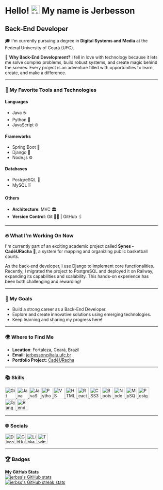 # Hello! <img src="https://user-images.githubusercontent.com/18350557/176309783-0785949b-9127-417c-8b55-ab5a4333674e.gif" width="28" alt="Hand waving"> My name is Jerbesson

## Back-End Developer

🎓 I'm currently pursuing a degree in **Digital Systems and Media** at the Federal University of Ceará (UFC).

🚀 **Why Back-End Development?** I fell in love with technology because it lets me solve complex problems, build robust systems, and create magic behind the scenes. Every project is an adventure filled with opportunities to learn, create, and make a difference.

---

### 🔧 My Favorite Tools and Technologies

#### **Languages**
- Java ☕  
- Python 🐍  
- JavaScript 🌐  

#### **Frameworks**
- Spring Boot 💼  
- Django 🌟  
- Node.js ⚙️  

#### **Databases**
- PostgreSQL 🐘  
- MySQL 🗄️  

#### **Others**
- **Architecture**: MVC 🏛️  
- **Version Control**: Git 🧑‍💻 | GitHub 🖇️  

---

### 🔥 What I'm Working On Now

I'm currently part of an exciting academic project called **Synes - CadêURacha** 🏀, a system for mapping and organizing public basketball courts.  

As the back-end developer, I use Django to implement core functionalities. Recently, I migrated the project to PostgreSQL and deployed it on Railway, expanding its capabilities and scalability. This hands-on experience has been both challenging and rewarding!

---

### 🎯 My Goals
- Build a strong career as a Back-End Developer.  
- Explore and create innovative solutions using emerging technologies.  
- Keep learning and sharing my progress here!  

---

### 🌍 Where to Find Me
- **Location**: Fortaleza, Ceará, Brazil  
- **Email**: [jerbessonc@alu.ufc.br](mailto:jerbessonc@alu.ufc.br)  
- **Portfolio Project**: [CadêURacha](http://cade-u-racha.up.railway.app/)  

---

### 📚 Skills

<p align="left">
<a href="https://git-scm.com/" target="_blank" rel="noreferrer">
<img src="https://raw.githubusercontent.com/danielcranney/readme-generator/main/public/icons/skills/git-colored.svg" width="36" height="36" alt="Git" />
</a>
<a href="https://www.oracle.com/java/" target="_blank" rel="noreferrer">
<img src="https://raw.githubusercontent.com/danielcranney/readme-generator/main/public/icons/skills/java-colored.svg" width="36" height="36" alt="Java" />
</a>
<a href="https://developer.mozilla.org/en-US/docs/Web/JavaScript" target="_blank" rel="noreferrer">
<img src="https://raw.githubusercontent.com/danielcranney/readme-generator/main/public/icons/skills/javascript-colored.svg" width="36" height="36" alt="JavaScript" />
</a>
<a href="https://www.python.org/" target="_blank" rel="noreferrer">
<img src="https://raw.githubusercontent.com/danielcranney/readme-generator/main/public/icons/skills/python-colored.svg" width="36" height="36" alt="Python" />
</a>
<a href="https://code.visualstudio.com/" target="_blank" rel="noreferrer">
<img src="https://raw.githubusercontent.com/danielcranney/readme-generator/main/public/icons/skills/visualstudiocode.svg" width="36" height="36" alt="VS Code" />
</a>
<a href="https://developer.mozilla.org/en-US/docs/Glossary/HTML5" target="_blank" rel="noreferrer">
<img src="https://raw.githubusercontent.com/danielcranney/readme-generator/main/public/icons/skills/html5-colored.svg" width="36" height="36" alt="HTML5" />
</a>
<a href="https://reactjs.org/" target="_blank" rel="noreferrer">
<img src="https://raw.githubusercontent.com/danielcranney/readme-generator/main/public/icons/skills/react-colored.svg" width="36" height="36" alt="React" />
</a>
<a href="https://www.w3.org/TR/CSS/#css" target="_blank" rel="noreferrer">
<img src="https://raw.githubusercontent.com/danielcranney/readme-generator/main/public/icons/skills/css3-colored.svg" width="36" height="36" alt="CSS3" />
</a>
<a href="https://getbootstrap.com/" target="_blank" rel="noreferrer">
<img src="https://raw.githubusercontent.com/danielcranney/readme-generator/main/public/icons/skills/bootstrap-colored.svg" width="36" height="36" alt="Bootstrap" />
</a>
<a href="https://nodejs.org/en/" target="_blank" rel="noreferrer">
<img src="https://raw.githubusercontent.com/danielcranney/readme-generator/main/public/icons/skills/nodejs-colored.svg" width="36" height="36" alt="NodeJS" />
</a>
<a href="https://www.mysql.com/" target="_blank" rel="noreferrer">
<img src="https://raw.githubusercontent.com/danielcranney/readme-generator/main/public/icons/skills/mysql-colored.svg" width="36" height="36" alt="MySQL" />
</a>
<a href="https://www.postgresql.org/" target="_blank" rel="noreferrer">
<img src="https://raw.githubusercontent.com/danielcranney/readme-generator/main/public/icons/skills/postgresql-colored.svg" width="36" height="36" alt="PostgreSQL" />
</a>
<a href="https://www.djangoproject.com/" target="_blank" rel="noreferrer">
<img src="https://raw.githubusercontent.com/danielcranney/readme-generator/main/public/icons/skills/django-colored.svg" width="36" height="36" alt="Django" />
</a>
<a href="https://www.blender.org/" target="_blank" rel="noreferrer">
<img src="https://raw.githubusercontent.com/danielcranney/readme-generator/main/public/icons/skills/blender-colored.svg" width="36" height="36" alt="Blender" />
</a>
</p>

---

### 🌐 Socials

<p align="left">
<a href="https://discord.com/users/jerdelicia" target="_blank" rel="noreferrer">
<img src="https://raw.githubusercontent.com/danielcranney/readme-generator/main/public/icons/socials/discord.svg" width="32" height="32" alt="Discord" />
</a>
<a href="https://www.github.com/jerbss" target="_blank" rel="noreferrer">
<img src="https://raw.githubusercontent.com/danielcranney/readme-generator/main/public/icons/socials/github.svg" width="32" height="32" alt="GitHub" />
</a>
<a href="https://www.linkedin.com/in/jerbs" target="_blank" rel="noreferrer">
<img src="https://raw.githubusercontent.com/danielcranney/readme-generator/main/public/icons/socials/linkedin.svg" width="32" height="32" alt="LinkedIn" />
</a>
<a href="https://www.x.com/jerbssssss" target="_blank" rel="noreferrer">
<img src="https://raw.githubusercontent.com/danielcranney/readme-generator/main/public/icons/socials/twitter.svg" width="32" height="32" alt="Twitter" />
</a>
</p>

---

### 🏆 Badges

<b>My GitHub Stats</b>  
<a href="http://www.github.com/jerbss">
<img src="https://github-readme-stats.vercel.app/api?username=jerbss&show_icons=true&hide=&count_private=true&title_color=0891b2&text_color=ffffff&icon_color=0891b2&bg_color=1c1917&hide_border=true&show_icons=true" alt="jerbss's GitHub stats" />
</a>  
<a href="http://www.github.com/jerbss">
<img src="https://github-readme-streak-stats.herokuapp.com/?user=jerbss&stroke=ffffff&background=1c1917&ring=0891b2&fire=0891b2&currStreakNum=ffffff&currStreakLabel=0891b2&sideNums=ffffff&sideLabels=ffffff&dates=ffffff&hide_border=true" alt="jerbss's GitHub streak stats" />
</a>
